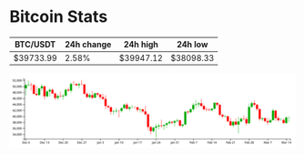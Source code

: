 # Bitcoin Stats

BTC/USDT|24h change|24h high|24h low|
|---|---|---|---|
|$39733.99|2.58%|$39947.12|$38098.33|

<img src="./chart.svg">
